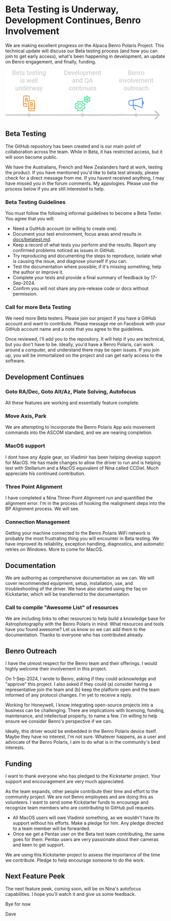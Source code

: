 # Beta Testing is Underway, Development Continues, Benro Involvement
We are making excellent progress on the Alpaca Benro Polaris Project. This technical update will discuss our Beta testing process (and how you can join to get early access), what's been happening in development, an update on Benro engagement, and finally, funding.

![Timekine](../images/abp-kickstarter-02.png)

## Beta Testing
The GitHub repository has been created and is our main point of collaboration across the team. While in Beta, it has restricted access, but it will soon become public.

We have the Australians, French and New Zealanders hard at work, testing the product. If you have mentioned you'd like to beta test already, please check for a direct message from me. If you havent received anything, I may have missed you in the forum comments. My appologies. Please use the process below if you are still interested to help.

### Beta Testing Guidelines
You must follow the following informal guidelines to become a Beta Tester. You agree that you will:
* Need a GutHub account (or willing to create one).
* Document your test environment, focus areas annd results in [docs/betatest.md](./betatest.md).
* Keep a record of what tests you perform and the results.
Report any confirmed problems noticed as issues in GitHub.
* Try reproducing and documenting the steps to reproduce, isolate what is causing the issue, and diagnose yourself if you can.
* Test the documentation where possible; if it's missing something, help the author or improve it.
* Complete your tests and provide a final summary of feedback by 17-Sep-2024.
* Confirm you will not share any pre-release code or docs without permission.

### Call for more Beta Testing

We need more Beta testers. Please join our project if you have a GitHub account and want to contribute. Please message me on Facebook with your GitHub account name and a note that you agree to the guidelines.

Once reviewed, I'll add you to the repository. It will help if you are technical, but you don't have to be. Ideally, you'd have a Benro Polaris, can work around a computer, and understand there may be open issues. If you join up, you will be immortalized on the project and can get early access to the software.

## Development Continues
### Goto RA/Dec, Goto Alt/Az, Plate Solving, Autofocus
All these features are working and essentially feature complete.

### Move Axis, Park
We are attempting to incorporate the Benro Polaris App axis movement commands into the ASCOM standard, and we are nearing completion.

### MacOS support
I dont have any Apple gear, so Vladimir has been helping develop support for MacOS. He has made changes to allow the driver to run and is helping test with Stellarium and a MacOS equivalent of Nina called CCDiel. Much appreciate his continued contribution.

### Three Point Alignment
I have completed a Nina Three-Point Alignment run and quantified the alignment error. I'm in the process of hooking the realignment steps into the BP Alignment process. We will see.

### Connection Management
Getting your machine connected to the Benro Polaris WiFi network is probably the most frustrating thing you will encounter in Beta testing. We have improved its reliability, exception handling, diagnostics, and automatic retries on Windows. More to come for MacOS.

## Documentation
We are authoring as comprehensive documentation as we can. We will cover recommended equipment, setup, installation, use, and troubleshooting of the driver. We have also started using the faq on Kickstarter, which will be transferred to the documentation.

### Call to compile "Awesome List" of resources
We are including links to other resources to help build a knowledge base for Astrophotography with the Benro Polaris in mind. What resources and tools have you found awesome? Let us know so we can add them to the documentation. Thanks to everyone who has contributed already.


## Benro Outreach
I have the utmost respect for the Benro team and their offerings. I would highly welcome their involvement in this project.

On 1-Sep-2024, I wrote to Benro, asking if they could acknowledge and "approve" this project. I also asked if they could (a) consider having a representative join the team and (b) keep the platform open and the team informed of any protocol changes. I'm yet to receive a reply.

Working for Honeywell, I know integrating open-source projects into a business can be challenging. There are implications with licensing, funding, maintenance, and intellectual property, to name a few. I'm willing to help ensure we consider Benro's perspective if we can.

Ideally, this driver would be embedded in the Benro Polaris device itself. Maybe they have no interest, I'm not sure. Whatever happens, as a user and advocate of the Benro Polaris, I aim to do what is in the community's best interests.

## Funding
I want to thank everyone who has pledged to the Kickstarter project. Your support and encouragement are very much appreciated. 

As the team expands, other people contribute their time and effort to the community project. We are not Benro employees and are doing this as volunteers. I want to send some Kickstarter funds to encourage and recognize team members who are contributing to GitHub pull requests.

* All MacOS users will owe Vladimir something, as we wouldn't have its support without his efforts. Make a pledge for him. Any pledge directed to a team member will be forwarded.
* Once we get a Pentax user on the Beta test team contributing, the same goes for them. Pentax users are very passionate about their cameras and keen to get support. 

We are using this Kickstarter project to assess the importance of the time we contribute. Pledge to help encourage someone to do the work.

## Next Feature Peek
The next feature peek, coming soon, will be on Nina's autofocus capabilities. I hope you'll watch it and give us some feedback.

Bye for now

Dave
